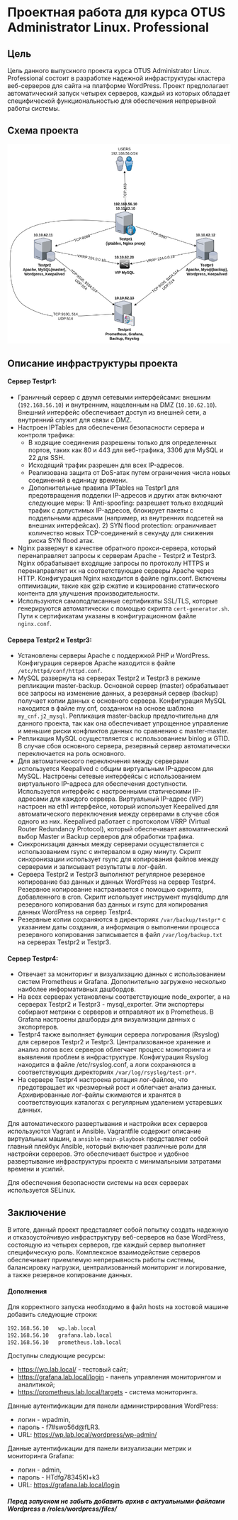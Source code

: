 # Проектная работа для курса OTUS Administrator Linux. Professional

## Цель

Цель данного выпускного проекта курса OTUS Administrator Linux. Professional состоит в разработке надежной инфраструктуры кластера веб-серверов для сайта на платформе WordPress. Проект предполагает автоматический запуск четырех серверов, каждый из которых обладает специфической функциональностью для обеспечения непрерывной работы системы.

##  Схема проекта
![alt text](shema_act.png?raw=true "Screenshot1")

## Описание инфраструктуры проекта


#### Сервер Testpr1:
* Граничный сервер с двумя сетевыми интерфейсами: внешним (```192.168.56.10```) и внутренним, нацеленным на DMZ (```10.10.62.10```). Внешний интерфейс обеспечивает доступ из внешней сети, а внутренний служит для связи с DMZ.
* Настроен IPTables для обеспечения безопасности сервера и контроля трафика:
    -   В ходящие соединения разрешены только для определенных портов, таких как 80 и 443 для веб-трафика, 3306 для MySQL и 22 для SSH.
    -   Исходящий трафик разрешен для всех IP-адресов.
    -   Реализована защита от DoS-атак путем ограничения числа новых соединений в единицу времени.
    -   Дополнительные правила IPTables на Testpr1 для предотвращения подделки IP-адресов и других атак включают следующие меры: 1) Anti-spoofing: разрешает только входящий трафик с допустимых IP-адресов, блокирует пакеты с поддельными адресами (например, из внутренних подсетей на внешних интерфейсах). 2) SYN flood protection: ограничивает количество новых TCP-соединений в секунду для снижения риска SYN flood атак.
* Nginx развернут в качестве обратного прокси-сервера, который перенаправляет запросы к серверам Apache - Testpr2 и Testpr3. Nginx обрабатывает входящие запросы по протоколу HTTPS и перенаправляет их на соответствующие серверы Apache через HTTP. Конфигурация Nginx находится в файле nginx.conf. Включены оптимизации, такие как gzip сжатие и кэширование статического контента для улучшения производительности.
* Используются самоподписанные сертификаты SSL/TLS, которые генерируются автоматически с помощью скрипта ```cert-generator.sh```. Пути к сертификатам указаны в конфигурационном файле ```nginx.conf```.

#### Сервера Testpr2 и Testpr3:
* Установлены серверы Apache с поддержкой PHP и WordPress. Конфигурация серверов Apache находится в файле ```/etc/httpd/conf/httpd.conf```.
* MySQL развернута на серверах Testpr2 и Testpr3 в режиме репликации master-backup. Основной сервер (master) обрабатывает все запросы на изменение данных, а резервный сервер (backup) получает копии данных с основного сервера. Конфигурация MySQL находится в файле my.cnf, созданном на основе шаблона ```my_cnf.j2_mysql```. Репликация master-backup предпочтительна для данного проекта, так как она обеспечивает упрощенное управление и меньшие риски конфликтов данных по сравнению с master-master.
* Репликация MySQL осуществляется с использованием binlog и GTID. В случае сбоя основного сервера, резервный сервер автоматически переключается на роль основного.
* Для автоматического переключения между серверами используется Keepalived с общим виртуальным IP-адресом для MySQL. Настроены сетевые интерфейсы с использованием виртуального IP-адреса для обеспечения доступности. Используется интерфейс с настроенными статическими IP-адресами для каждого сервера. Виртуальный IP-адрес (VIP) настроен на eth1 интерфейсе, который использует Keepalived для автоматического переключения между серверами в случае сбоя одного из них. Keepalived работает с протоколом VRRP (Virtual Router Redundancy Protocol), который обеспечивает автоматический выбор Master и Backup серверов для обработки трафика.
* Синхронизация данных между серверами осуществляется с использованием rsync с интервалом в одну минуту. Скрипт синхронизации использует rsync для копирования файлов между серверами и записывает результаты в лог-файл.
* Сервера Testpr2 и Testpr3 выполняют регулярное резервное копирование баз данных и данных WordPress на сервер Testpr4. Резервное копирование настраивается с помощью скрипта, добавленного в cron. Скрипт использует инструмент mysqldump для резервного копирования баз данных и rsync для копирования данных WordPress на сервер Testpr4.
* Резервные копии сохраняются в директориях ```/var/backup/testpr*``` с указанием даты создания, а информация о выполнении процесса резервного копирования записывается в файл ```/var/log/backup.txt``` на серверах Testpr2 и Testpr3.


#### Сервер Testpr4:
* Отвечает за мониторинг и визуализацию данных с использованием систем Prometheus и Grafana. Дополнительно загружено несколько наиболее информативных дашбордов.
* На всех серверах установлены соответствующие node_exporter, а на серверах Testpr2 и Testpr3 - mysql_exporter. Эти экспортеры собирают метрики с серверов и отправляют их в Prometheus. В Grafana настроены дашборды для визуализации данных с экспортеров.
* Testpr4 также выполняет функции сервера логирования (Rsyslog) для серверов Testpr2 и Testpr3. Централизованное хранение и анализ логов всех серверов облегчает процесс мониторинга и выявления проблем в инфраструктуре. Конфигурация Rsyslog находится в файле /etc/rsyslog.conf, а логи сохраняются в соответствующих директориях ```/var/log/rsyslog/test-pr*```.
* На сервере Testpr4 настроена ротация лог-файлов, что предотвращает их чрезмерный рост и облегчает анализ данных. Архивированные лог-файлы сжимаются и хранятся в соответствующих каталогах с регулярным удалением устаревших данных.

Для автоматического развертывания и настройки всех серверов используются Vagrant и Ansible. Vagrantfile содержит описание виртуальных машин, а ```ansible-main-playbook``` представляет собой главный плейбук Ansible, который включает различные роли для настройки серверов. Это обеспечивает быстрое и удобное развертывание инфраструктуры проекта с минимальными затратами времени и усилий.

Для обеспечения безопасности системы на всех серверах используется SELinux. 

## Заключение
В итоге, данный проект представляет собой попытку создать надежную и отказоустойчивую инфраструктуру веб-серверов на базе WordPress, состоящую из четырех серверов, где каждый сервер выполняет специфическую роль. Комплексное взаимодействие серверов обеспечивает приемлемую непрерывность работы системы, балансировку нагрузки, централизованный мониторинг и логирование, а также резервное копирование данных.


#### Дополнения

Для корректного запуска необходимо в файл hosts на хостовой машине добавить следующие строки:
```
192.168.56.10   wp.lab.local
192.168.56.10   grafana.lab.local
192.168.56.10   prometheus.lab.local
```

Доступны следующие ресурсы:

* https://wp.lab.local/ - тестовый сайт;
* https://grafana.lab.local/login - панель управления мониторингом и аналитикой;
* https://prometheus.lab.local/targets - система мониторинга. 

Данные аутентификации для панели администрирования WordPress: 
- логин - wpadmin, 
- пароль - f7#swo56d@fLR3. 
- URL: https://wp.lab.local/wordpress/wp-admin/

Данные аутентификации для панели визуализации метрик и мониторинга Grafana: 
- логин - admin, 
- пароль - HTdfg78345Kl+k3 
- URL: https://grafana.lab.local/login

##### Перед запуском не забыть добавить архив с актуальными файлами Wordpress в /roles/wordpress/files/

